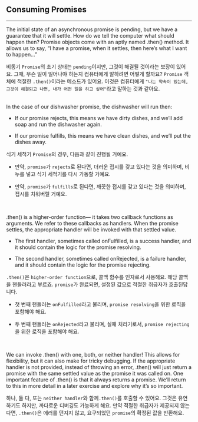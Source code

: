 ## Consuming Promises
---
The initial state of an asynchronous promise is pending, but we have a guarantee that it will settle. How do we tell the computer what should happen then? Promise objects come with an aptly named .then() method. It allows us to say, “I have a promise, when it settles, then here’s what I want to happen…”

비동기 `Promise`의 초기 상태는 `pending`이지만, 그것이 해결될 것이라는 보장이 있어요. 그때, 무슨 일이 일어나야 하는지 컴퓨터에게 말하려면 어떻게 할까요? `Promise` 객체에 적절한 `.then()`이라는 메소드가 있어요. 이것은 컴퓨터에게 `"나는 약속이 있는데, 그것이 해결되고 나면, 내가 어떤 일을 하고 싶어"`라고 말하는 것과 같아요.
<br>
<br>

In the case of our dishwasher promise, the dishwasher will run then:

- If our promise rejects, this means we have dirty dishes, and we’ll add soap and run the dishwasher again.

- If our promise fulfills, this means we have clean dishes, and we’ll put the dishes away.

식기 세척기 `Promise`의 경우, 다음과 같이 진행될 거예요.

- 만약, `promise`가 `rejects`로 된다면, 더러운 접시를 갖고 있다는 것을 의미하며, 비누를 넣고 식기 세척기를 다시 가동할 거예요.

- 만약, `promise`가 `fulfills`로 된다면, 깨끗한 접시를 갖고 있다는 것을 의미하며, 접시를 치워버릴 거예요.

<br>

.then() is a higher-order function— it takes two callback functions as arguments. We refer to these callbacks as handlers. When the promise settles, the appropriate handler will be invoked with that settled value.

- The first handler, sometimes called onFulfilled, is a success handler, and it should contain the logic for the promise resolving.

- The second handler, sometimes called onRejected, is a failure handler, and it should contain the logic for the promise rejecting.

`.then()`은 `higher-order function`으로, 콜백 함수를 인자로서 사용해요. 해당 콜백을 핸들러라고 부르죠. `promise`가 완료되면, 설정된 값으로 적절한 취급자가 호출된답니다.

- 첫 번째 핸들러는 `onFulfilled`라고 불리며, `promise resolving`을 위한 로직을 포함해야 해요.

- 두 번째 핸들러는 `onRejected`라고 불리며, 실패 처리기로서, `promise rejecting`을 위한 로직을 포함해야 해요.

<br>

We can invoke .then() with one, both, or neither handler! This allows for flexibility, but it can also make for tricky debugging. If the appropriate handler is not provided, instead of throwing an error, .then() will just return a promise with the same settled value as the promise it was called on. One important feature of .then() is that it always returns a promise. We’ll return to this in more detail in a later exercise and explore why it’s so important.

하나, 둘 다, 또는 `neither handler`와 함께`.then()`를 호출할 수 있어요. 그것은 유연하기도 하지만, 까다로운 디버깅도 가능하게 해요. 만약 적절한 취급자가 제공되지 않는다면, `.then()`은 에러를 던지지 않고, 요구되었던 `promise`의 확정된 값을 반환해요.